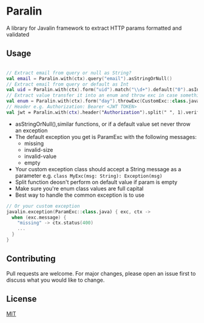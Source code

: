 # Paralin

A library for Javalin framework to extract HTTP params formatted and validated


## Usage

```kotlin

// Extract email from query or null as String?
val email = Paralin.with(ctx).query("email").asStringOrNull()
// Extract email from query or default as Int
val uid = Paralin.with(ctx).form("uid").match("\\d+").default("0").asInt()
// Extract value transfer it into an enum and throw exc in case something goes wrong
val enum = Paralin.with(ctx).form("day").throwExc(CustomExc::class.java).default("SUNDAY").asEnum(WeekEnum::class.java)
// Header e.g. Authorization: Bearer <JWT TOKEN>
val jwt = Paralin.with(ctx).header("Authorization").split(" ", 1).verify { param -> jwtUtil.isValid(param) }.asString()
```

* asStringOrNull(),similar functions, or if a default value set never throw an exception
* The default exception you get is ParamExc with the following messages:
  * missing
  * invalid-size
  * invalid-value
  * empty
* Your custom exception class should accept a String message as a parameter e.g. `class MyExc(msg: String): Exception(msg)`
* Split function deosn't perform on default value if param is empty
* Make sure you're enum class values are full capital
* Best way to handle the common exception is to use 
```kotlin
// Or your custom exception
javalin.exception(ParamExc::class.java) { exc, ctx ->
  when (exc.message) {
    "missing" -> ctx.status(400)
    ...
  }
}
```


## Contributing
Pull requests are welcome. For major changes, please open an issue first to discuss what you would like to change.


## License
[MIT](https://choosealicense.com/licenses/mit/)


